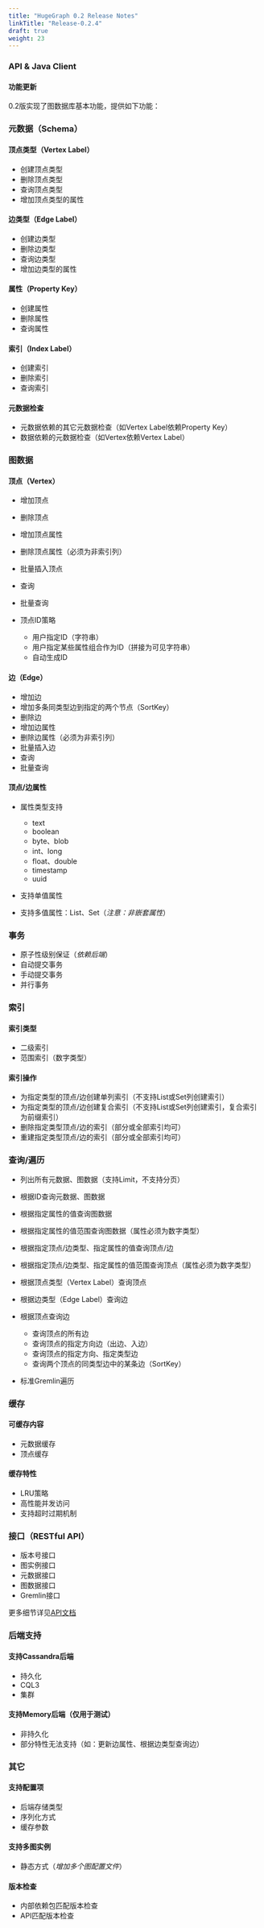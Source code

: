 ```yaml
---
title: "HugeGraph 0.2 Release Notes"
linkTitle: "Release-0.2.4"
draft: true
weight: 23
---
```


### API & Java Client

#### 功能更新
0.2版实现了图数据库基本功能，提供如下功能：

### 元数据（Schema）

#### 顶点类型（Vertex Label）

- 创建顶点类型
- 删除顶点类型
- 查询顶点类型
- 增加顶点类型的属性

#### 边类型（Edge Label）

- 创建边类型
- 删除边类型
- 查询边类型
- 增加边类型的属性

#### 属性（Property Key）

- 创建属性
- 删除属性
- 查询属性

#### 索引（Index Label）

- 创建索引
- 删除索引
- 查询索引

#### 元数据检查

- 元数据依赖的其它元数据检查（如Vertex Label依赖Property Key）
- 数据依赖的元数据检查（如Vertex依赖Vertex Label）

### 图数据

#### 顶点（Vertex）

- 增加顶点
- 删除顶点
- 增加顶点属性
- 删除顶点属性（必须为非索引列）
- 批量插入顶点
- 查询
- 批量查询
- 顶点ID策略

  - 用户指定ID（字符串）
  - 用户指定某些属性组合作为ID（拼接为可见字符串）
  - 自动生成ID

#### 边（Edge）

- 增加边
- 增加多条同类型边到指定的两个节点（SortKey）
- 删除边
- 增加边属性
- 删除边属性（必须为非索引列）
- 批量插入边
- 查询
- 批量查询

#### 顶点/边属性

- 属性类型支持

  - text
  - boolean
  - byte、blob
  - int、long
  - float、double
  - timestamp
  - uuid

- 支持单值属性

- 支持多值属性：List、Set（_注意：非嵌套属性_）

### 事务

- 原子性级别保证（_依赖后端_）
- 自动提交事务
- 手动提交事务
- 并行事务

### 索引

#### 索引类型

- 二级索引
- 范围索引（数字类型）

#### 索引操作

- 为指定类型的顶点/边创建单列索引（不支持List或Set列创建索引）
- 为指定类型的顶点/边创建复合索引（不支持List或Set列创建索引，复合索引为前缀索引）
- 删除指定类型顶点/边的索引（部分或全部索引均可）
- 重建指定类型顶点/边的索引（部分或全部索引均可）

### 查询/遍历

- 列出所有元数据、图数据（支持Limit，不支持分页）
- 根据ID查询元数据、图数据
- 根据指定属性的值查询图数据
- 根据指定属性的值范围查询图数据（属性必须为数字类型）
- 根据指定顶点/边类型、指定属性的值查询顶点/边
- 根据指定顶点/边类型、指定属性的值范围查询顶点（属性必须为数字类型）
- 根据顶点类型（Vertex Label）查询顶点
- 根据边类型（Edge Label）查询边
- 根据顶点查询边

  - 查询顶点的所有边
  - 查询顶点的指定方向边（出边、入边）
  - 查询顶点的指定方向、指定类型边
  - 查询两个顶点的同类型边中的某条边（SortKey）

- 标准Gremlin遍历

### 缓存

#### 可缓存内容

- 元数据缓存
- 顶点缓存

#### 缓存特性

- LRU策略
- 高性能并发访问
- 支持超时过期机制

### 接口（RESTful API）

- 版本号接口
- 图实例接口
- 元数据接口
- 图数据接口
- Gremlin接口

更多细节详见[API文档](/docs/clients/restful-api)

### 后端支持

#### 支持Cassandra后端

- 持久化
- CQL3
- 集群

#### 支持Memory后端（仅用于测试）

- 非持久化
- 部分特性无法支持（如：更新边属性、根据边类型查询边）

### 其它

#### 支持配置项

- 后端存储类型
- 序列化方式
- 缓存参数

#### 支持多图实例

- 静态方式（_增加多个图配置文件_）

#### 版本检查

- 内部依赖包匹配版本检查
- API匹配版本检查
